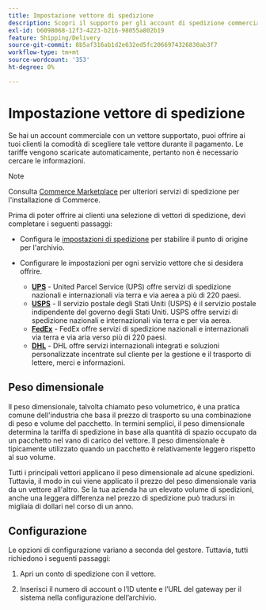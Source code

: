 ```yaml
---
title: Impostazione vettore di spedizione
description: Scopri il supporto per gli account di spedizione commerciali disponibile per il tuo negozio.
exl-id: b6098068-12f3-4223-b216-98055a802b19
feature: Shipping/Delivery
source-git-commit: 8b5af316ab1d2e632ed5fc2066974326830ab3f7
workflow-type: tm+mt
source-wordcount: '353'
ht-degree: 0%

---
```


# Impostazione vettore di spedizione

Se hai un account commerciale con un vettore supportato, puoi offrire ai tuoi clienti la comodità di scegliere tale vettore durante il pagamento. Le tariffe vengono scaricate automaticamente, pertanto non è necessario cercare le informazioni.

>[!NOTE]
>
>Consulta [Commerce Marketplace](../getting-started/commerce-marketplace.md) per ulteriori servizi di spedizione per l&#39;installazione di Commerce.

Prima di poter offrire ai clienti una selezione di vettori di spedizione, devi completare i seguenti passaggi:

- Configura le [impostazioni di spedizione](shipping-settings.md) per stabilire il punto di origine per l&#39;archivio.

- Configurare le impostazioni per ogni servizio vettore che si desidera offrire.

   - [**UPS**](ups.md) - United Parcel Service (UPS) offre servizi di spedizione nazionali e internazionali via terra e via aerea a più di 220 paesi.
   - [**USPS**](usps.md) - Il servizio postale degli Stati Uniti (USPS) è il servizio postale indipendente del governo degli Stati Uniti. USPS offre servizi di spedizione nazionali e internazionali via terra e per via aerea.
   - [**FedEx**](fedex.md) - FedEx offre servizi di spedizione nazionali e internazionali via terra e via aria verso più di 220 paesi.
   - [**DHL**](dhl.md) - DHL offre servizi internazionali integrati e soluzioni personalizzate incentrate sul cliente per la gestione e il trasporto di lettere, merci e informazioni.

## Peso dimensionale

Il peso dimensionale, talvolta chiamato peso volumetrico, è una pratica comune dell&#39;industria che basa il prezzo di trasporto su una combinazione di peso e volume del pacchetto. In termini semplici, il peso dimensionale determina la tariffa di spedizione in base alla quantità di spazio occupato da un pacchetto nel vano di carico del vettore. Il peso dimensionale è tipicamente utilizzato quando un pacchetto è relativamente leggero rispetto al suo volume.

Tutti i principali vettori applicano il peso dimensionale ad alcune spedizioni. Tuttavia, il modo in cui viene applicato il prezzo del peso dimensionale varia da un vettore all&#39;altro. Se la tua azienda ha un elevato volume di spedizioni, anche una leggera differenza nel prezzo di spedizione può tradursi in migliaia di dollari nel corso di un anno.

## Configurazione

Le opzioni di configurazione variano a seconda del gestore. Tuttavia, tutti richiedono i seguenti passaggi:

1. Apri un conto di spedizione con il vettore.

1. Inserisci il numero di account o l’ID utente e l’URL del gateway per il sistema nella configurazione dell’archivio.
